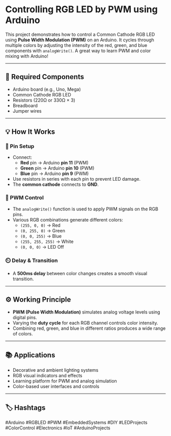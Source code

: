 
# Controlling RGB LED by PWM using Arduino

This project demonstrates how to control a Common Cathode RGB LED using **Pulse Width Modulation (PWM)** on an Arduino. It cycles through multiple colors by adjusting the intensity of the red, green, and blue components with `analogWrite()`. A great way to learn PWM and color mixing with Arduino!

---

## 🔧 Required Components

- Arduino board (e.g., Uno, Mega)  
- Common Cathode RGB LED  
- Resistors (220Ω or 330Ω × 3)  
- Breadboard  
- Jumper wires  

---

## 💡 How It Works

### 🔌 Pin Setup

- Connect:
  - **Red** pin → Arduino **pin 11** (PWM)
  - **Green** pin → Arduino **pin 10** (PWM)
  - **Blue** pin → Arduino **pin 9** (PWM)
- Use resistors in series with each pin to prevent LED damage.
- The **common cathode** connects to **GND**.

### 🌈 PWM Control

- The `analogWrite()` function is used to apply PWM signals on the RGB pins.
- Various RGB combinations generate different colors:
  - `(255, 0, 0)` → Red  
  - `(0, 255, 0)` → Green  
  - `(0, 0, 255)` → Blue  
  - `(255, 255, 255)` → White  
  - `(0, 0, 0)` → LED Off

### ⏲️ Delay & Transition

- A **500ms delay** between color changes creates a smooth visual transition.

---

## ⚙️ Working Principle

- **PWM (Pulse Width Modulation)** simulates analog voltage levels using digital pins.
- Varying the **duty cycle** for each RGB channel controls color intensity.
- Combining red, green, and blue in different ratios produces a wide range of colors.

---

## 📚 Applications

- Decorative and ambient lighting systems  
- RGB visual indicators and effects  
- Learning platform for PWM and analog simulation  
- Color-based user interfaces and controls  

---

## 🏷️ Hashtags

#Arduino #RGBLED #PWM #EmbeddedSystems #DIY #LEDProjects #ColorControl #Electronics #IoT #ArduinoProjects
```
